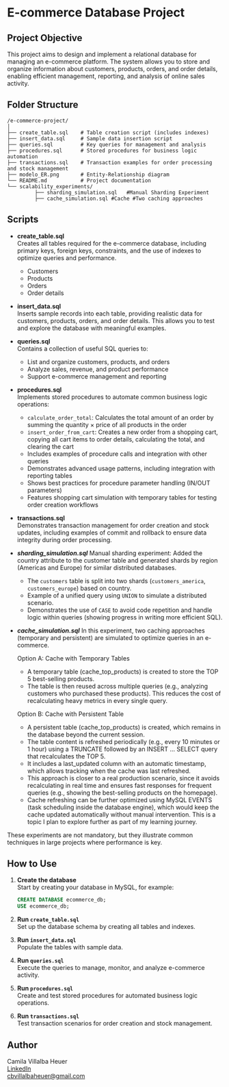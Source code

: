 # E-commerce Database Project

## Project Objective

This project aims to design and implement a relational database for managing an e-commerce platform. The system allows you to store and organize information about customers, products, orders, and order details, enabling efficient management, reporting, and analysis of online sales activity.

## Folder Structure

```
/e-commerce-project/
│
├── create_table.sql    # Table creation script (includes indexes)
├── insert_data.sql     # Sample data insertion script
├── queries.sql         # Key queries for management and analysis
├── procedures.sql      # Stored procedures for business logic automation
├── transactions.sql    # Transaction examples for order processing and stock management
├── modelo_ER.png       # Entity-Relationship diagram
└── README.md           # Project documentation
└── scalability_experiments/
         ├── sharding_simulation.sql   #Manual Sharding Experiment
         ├── cache_simulation.sql #Cache #Two caching approaches

```

## Scripts

- **create_table.sql**  
  Creates all tables required for the e-commerce database, including primary keys, foreign keys, constraints, and the use of indexes to optimize queries and performance.

  - Customers
  - Products
  - Orders
  - Order details

- **insert_data.sql**  
  Inserts sample records into each table, providing realistic data for customers, products, orders, and order details. This allows you to test and explore the database with meaningful examples.

- **queries.sql**  
  Contains a collection of useful SQL queries to:

  - List and organize customers, products, and orders
  - Analyze sales, revenue, and product performance
  - Support e-commerce management and reporting

- **procedures.sql**  
  Implements stored procedures to automate common business logic operations:

  - `calculate_order_total`: Calculates the total amount of an order by summing the quantity × price of all products in the order
  - `insert_order_from_cart`: Creates a new order from a shopping cart, copying all cart items to order details, calculating the total, and clearing the cart
  - Includes examples of procedure calls and integration with other queries
  - Demonstrates advanced usage patterns, including integration with reporting tables
  - Shows best practices for procedure parameter handling (IN/OUT parameters)
  - Features shopping cart simulation with temporary tables for testing order creation workflows

- **transactions.sql**  
  Demonstrates transaction management for order creation and stock updates, including examples of commit and rollback to ensure data integrity during order processing.

- **_sharding_simulation.sql_**
  Manual sharding experiment: Added the country attribute to the customer table and generated shards by region (Americas and Europe) for similar distributed databases.

  - The `customers` table is split into two shards (`customers_america`, `customers_europe`) based on country.
  - Example of a unified query using `UNION` to simulate a distributed scenario.
  - Demonstrates the use of `CASE` to avoid code repetition and handle logic within queries (showing progress in writing more efficient SQL).

- **_cache_simulation.sql_**
  In this experiment, two caching approaches (temporary and persistent) are simulated to optimize queries in an e-commerce.

  Option A: Cache with Temporary Tables

  - A temporary table (cache_top_products) is created to store the TOP 5 best-selling products.
  - The table is then reused across multiple queries (e.g., analyzing customers who purchased these products).
    This reduces the cost of recalculating heavy metrics in every single query.

  Option B: Cache with Persistent Table

  - A persistent table (cache_top_products) is created, which remains in the database beyond the current session.
  - The table content is refreshed periodically (e.g., every 10 minutes or 1 hour) using a TRUNCATE followed by an INSERT ... SELECT query that recalculates the TOP 5.
  - It includes a last_updated column with an automatic timestamp, which allows tracking when the cache was last refreshed.
  - This approach is closer to a real production scenario, since it avoids recalculating in real time and ensures fast responses for frequent queries (e.g., showing the best-selling products on the homepage).
  - Cache refreshing can be further optimized using MySQL EVENTS (task scheduling inside the database engine), which would keep the cache updated automatically without manual intervention. This is a topic I plan to explore further as part of my learning journey.

These experiments are not mandatory, but they illustrate common techniques in large projects where performance is key.

## How to Use

1. **Create the database**  
   Start by creating your database in MySQL, for example:

   ```sql
   CREATE DATABASE ecommerce_db;
   USE ecommerce_db;
   ```

2. **Run `create_table.sql`**  
   Set up the database schema by creating all tables and indexes.

3. **Run `insert_data.sql`**  
   Populate the tables with sample data.

4. **Run `queries.sql`**  
   Execute the queries to manage, monitor, and analyze e-commerce activity.

5. **Run `procedures.sql`**  
   Create and test stored procedures for automated business logic operations.

6. **Run `transactions.sql`**  
   Test transaction scenarios for order creation and stock management.

## Author

Camila Villalba Heuer  
[LinkedIn](https://www.linkedin.com/in/camilavheuer)  
cbvillalbaheuer@gmail.com
